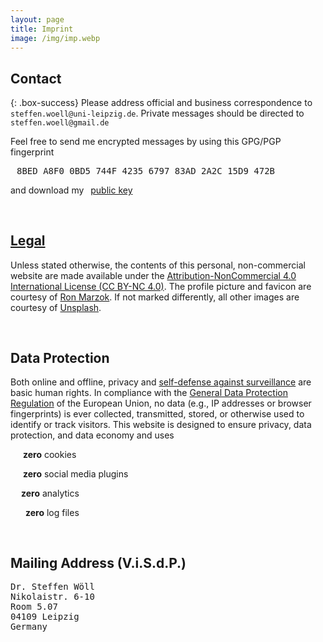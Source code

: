 ```yaml
---
layout: page
title: Imprint
image: /img/imp.webp
---
```


## Contact

{: .box-success}
Please address official and business correspondence to <i class="far fa-envelope" style="padding-left:5px"></i>`steffen.woell@uni-leipzig.de`. Private messages should be directed to <i class="far fa-envelope" style="padding-left:5px"></i>`steffen.woell@gmail.de`

<div class="box-note" style="margin-bottom:60px">
Feel free to send me encrypted messages by using this GPG/PGP fingerprint <pre><i class="fas fa-fingerprint" style="padding-right:10px"></i>8BED A8F0 0BD5 744F 4235 6797 83AD 2A2C 15D9 472B</pre> and download my <a href="/doc/sw_pgp_public_key.asc"><i class="fas fa-key" style="padding-left:2px;padding-right:5px"></i>public key</a>
</div>

## <a href="#legal" class="anchor">Legal <i class="fas fa-link fa-xs" id="legal"></i></a>

<div class="box-warning" style="margin-bottom:60px">
Unless stated otherwise, the contents of this personal, non-commercial website are made available under the <a rel="license" href="https://creativecommons.org/licenses/by-nc/4.0/" title="CC BY-NC 4.0" target="_blank">Attribution-NonCommercial 4.0 International License (CC BY-NC 4.0)</a>. The profile picture and favicon are courtesy of <a href="https://www.ronmarzok.de/" target="_blank">Ron Marzok</a>. If not marked differently, all other images are courtesy of <a href="https://unsplash.com/" target="_blank">Unsplash</a>.</div>

## Data Protection

<div class="box-warning" style="margin-bottom:60px">
Both online and offline, privacy and <a href="https://ssd.eff.org/" target="_blank">self-defense against surveillance</a> are basic human rights. In compliance with the <a href="https://gdpr.eu/what-is-gdpr/" target="_blank">General Data Protection Regulation</a> of the European Union, no data (e.g., IP addresses or browser fingerprints) is ever collected, transmitted, stored, or otherwise used to identify or track visitors. This website is designed to ensure privacy, data protection, and data economy and uses
<p><i class="far fa-lemon" style="padding-left:10px;padding-right:10px"></i><b>zero</b> cookies</p>
<p><i class="far fa-thumbs-down" style="padding-left:10px;padding-right:10px"></i><b>zero</b> social media plugins</p>
<p><i class="far fa-eye-slash" style="padding-left:10px;padding-right:7px"></i><b>zero</b> analytics</p>
<p><i class="far fa-file-excel" style="padding-left:10px;padding-right:14px"></i><b>zero</b> log files</p>
</div>

## Mailing Address (V.i.S.d.P.)

<div class="box-note" style="margin-bottom:60px">
<pre>Dr. Steffen Wöll
Nikolaistr. 6-10
Room 5.07
04109 Leipzig
Germany</pre>
</div>
